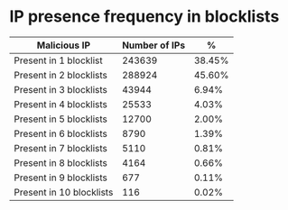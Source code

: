 # IP presence frequency in blocklists
| Malicious IP | Number of IPs | % |
|----|----|----|
| Present in 1 blocklist | 243639 | 38.45% |
| Present in 2 blocklists | 288924 | 45.60% |
| Present in 3 blocklists | 43944 | 6.94% |
| Present in 4 blocklists | 25533 | 4.03% |
| Present in 5 blocklists | 12700 | 2.00% |
| Present in 6 blocklists | 8790 | 1.39% |
| Present in 7 blocklists | 5110 | 0.81% |
| Present in 8 blocklists | 4164 | 0.66% |
| Present in 9 blocklists | 677 | 0.11% |
| Present in 10 blocklists | 116 | 0.02% |
